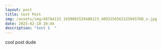 ```yaml
---
layout: post
title: test Post
img: /assets/img/40784133_1939001529480123_4093256562125045760_n.jpg
date: 2025-02-10 10:44
description: "test 1  "
---
```

cool post dude